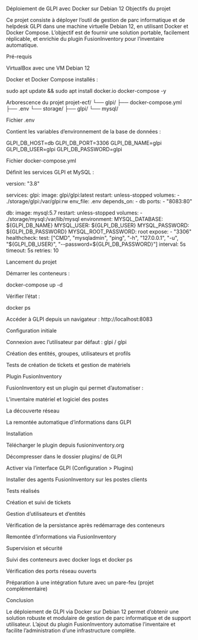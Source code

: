 Déploiement de GLPI avec Docker sur Debian 12
Objectifs du projet

Ce projet consiste à déployer l’outil de gestion de parc informatique et de helpdesk GLPI dans une machine virtuelle Debian 12, en utilisant Docker et Docker Compose.
L’objectif est de fournir une solution portable, facilement réplicable, et enrichie du plugin FusionInventory pour l’inventaire automatique.

Pré-requis

VirtualBox avec une VM Debian 12

Docker et Docker Compose installés :

sudo apt update && sudo apt install docker.io docker-compose -y

Arborescence du projet
projet-ecf/
└── glpi/
    ├── docker-compose.yml
    ├── .env
    └── storage/
        ├── glpi/
        └── mysql/

Fichier .env

Contient les variables d’environnement de la base de données :

GLPI_DB_HOST=db
GLPI_DB_PORT=3306
GLPI_DB_NAME=glpi
GLPI_DB_USER=glpi
GLPI_DB_PASSWORD=glpi

Fichier docker-compose.yml

Définit les services GLPI et MySQL :

version: "3.8"

services:
  glpi:
    image: glpi/glpi:latest
    restart: unless-stopped
    volumes:
      - ./storage/glpi:/var/glpi:rw
    env_file: .env
    depends_on:
      - db
    ports:
      - "8083:80"

  db:
    image: mysql:5.7
    restart: unless-stopped
    volumes:
      - ./storage/mysql:/var/lib/mysql
    environment:
      MYSQL_DATABASE: ${GLPI_DB_NAME}
      MYSQL_USER: ${GLPI_DB_USER}
      MYSQL_PASSWORD: ${GLPI_DB_PASSWORD}
      MYSQL_ROOT_PASSWORD: root
    expose:
      - "3306"
    healthcheck:
      test: ["CMD", "mysqladmin", "ping", "-h", "127.0.0.1", "-u", "${GLPI_DB_USER}", "--password=${GLPI_DB_PASSWORD}"]
      interval: 5s
      timeout: 5s
      retries: 10

Lancement du projet

Démarrer les conteneurs :

docker-compose up -d


Vérifier l’état :

docker ps


Accéder à GLPI depuis un navigateur :
http://localhost:8083

Configuration initiale

Connexion avec l’utilisateur par défaut : glpi / glpi

Création des entités, groupes, utilisateurs et profils

Tests de création de tickets et gestion de matériels

Plugin FusionInventory

FusionInventory est un plugin qui permet d’automatiser :

L’inventaire matériel et logiciel des postes

La découverte réseau

La remontée automatique d’informations dans GLPI

Installation

Télécharger le plugin depuis fusioninventory.org

Décompresser dans le dossier plugins/ de GLPI

Activer via l’interface GLPI (Configuration > Plugins)

Installer des agents FusionInventory sur les postes clients

Tests réalisés

Création et suivi de tickets

Gestion d’utilisateurs et d’entités

Vérification de la persistance après redémarrage des conteneurs

Remontée d’informations via FusionInventory

Supervision et sécurité

Suivi des conteneurs avec docker logs et docker ps

Vérification des ports réseau ouverts

Préparation à une intégration future avec un pare-feu (projet complémentaire)

Conclusion

Le déploiement de GLPI via Docker sur Debian 12 permet d’obtenir une solution robuste et modulaire de gestion de parc informatique et de support utilisateur.
L’ajout du plugin FusionInventory automatise l’inventaire et facilite l’administration d’une infrastructure complète.
